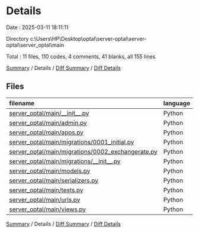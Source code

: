 # Details

Date : 2025-03-11 18:11:11

Directory c:\\Users\\HP\\Desktop\\optal\\server-optal\\server-optal\\server_optal\\main

Total : 11 files,  110 codes, 4 comments, 41 blanks, all 155 lines

[Summary](results.md) / Details / [Diff Summary](diff.md) / [Diff Details](diff-details.md)

## Files
| filename | language | code | comment | blank | total |
| :--- | :--- | ---: | ---: | ---: | ---: |
| [server\_optal/main/\_\_init\_\_.py](/server_optal/main/__init__.py) | Python | 0 | 0 | 1 | 1 |
| [server\_optal/main/admin.py](/server_optal/main/admin.py) | Python | 7 | 1 | 1 | 9 |
| [server\_optal/main/apps.py](/server_optal/main/apps.py) | Python | 0 | 0 | 1 | 1 |
| [server\_optal/main/migrations/0001\_initial.py](/server_optal/main/migrations/0001_initial.py) | Python | 27 | 1 | 7 | 35 |
| [server\_optal/main/migrations/0002\_exchangerate.py](/server_optal/main/migrations/0002_exchangerate.py) | Python | 16 | 1 | 6 | 23 |
| [server\_optal/main/migrations/\_\_init\_\_.py](/server_optal/main/migrations/__init__.py) | Python | 0 | 0 | 1 | 1 |
| [server\_optal/main/models.py](/server_optal/main/models.py) | Python | 32 | 0 | 12 | 44 |
| [server\_optal/main/serializers.py](/server_optal/main/serializers.py) | Python | 6 | 0 | 3 | 9 |
| [server\_optal/main/tests.py](/server_optal/main/tests.py) | Python | 1 | 1 | 2 | 4 |
| [server\_optal/main/urls.py](/server_optal/main/urls.py) | Python | 8 | 0 | 3 | 11 |
| [server\_optal/main/views.py](/server_optal/main/views.py) | Python | 13 | 0 | 4 | 17 |

[Summary](results.md) / Details / [Diff Summary](diff.md) / [Diff Details](diff-details.md)